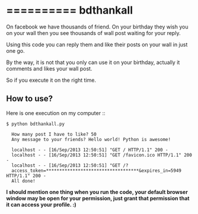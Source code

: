 ==========
bdthankall
==========

On facebook we have thousands of friend. On your birthday they wish you on your wall then you see thousands of wall post waiting for your reply.

Using this code you can reply them and like their posts on your wall in just one go.

By the way, it is not that you only can use it on your birthday, actually it comments and likes your wall post.

So if you execute it on the right time.


How to use?
-----------

Here is one execution on my computer :: 

    $ python bdthankall.py

      How many post I have to like? 50
      Any message to your friends? Hello world! Python is awesome!

      localhost - - [16/Sep/2013 12:50:51] "GET / HTTP/1.1" 200 -
      localhost - - [16/Sep/2013 12:50:51] "GET /favicon.ico HTTP/1.1" 200 -
      localhost - - [16/Sep/2013 12:50:51] "GET /?
      access_token=***********************************&expires_in=5949 HTTP/1.1" 200 -
      All done!

**I should mention one thing when you run the code, your default browser window may be open for your permission, just grant that permission that it can access your profile. :)**
